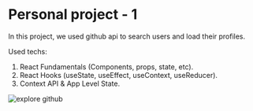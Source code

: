 <h1> Personal project - 1</h1>
 
  In this project, we used github api to search users and load their profiles.
 
 Used techs:
 <ol>
<li>React Fundamentals (Components, props, state, etc).</li>
  <li>React Hooks (useState, useEffect, useContext, useReducer).</li>
  <li>Context API & App Level State.</li>
</ol>

<img src="https://github.githubassets.com/images/modules/explore/social.jpg" alt="explore github"></img>
